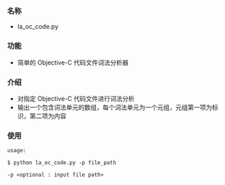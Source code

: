 ### 名称

* la_oc_code.py

### 功能

* 简单的 Objective-C 代码文件词法分析器

### 介绍

* 对指定 Objective-C 代码文件进行词法分析
* 输出一个包含词法单元的数组，每个词法单元为一个元组，元组第一项为标识，第二项为内容

### 使用

```shell
usage:

$ python la_oc_code.py -p file_path

-p <optional : input file path>
```